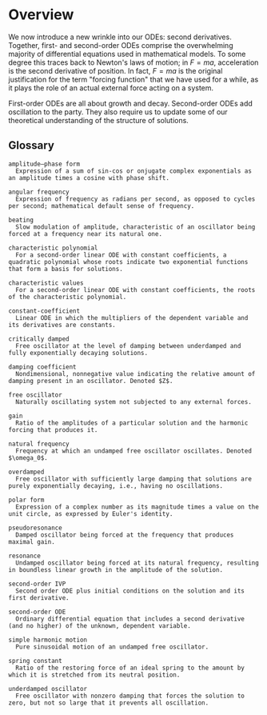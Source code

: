 # Overview

We now introduce a new wrinkle into our ODEs: second derivatives. Together, first- and second-order ODEs comprise the overwhelming majority of differential equations used in mathematical models. To some degree this traces back to Newton's laws of motion; in $F=ma$, acceleration is the second derivative of position. In fact, $F=ma$ is the original justification for the term "forcing function" that we have used for a while, as it plays the role of an actual external force acting on a system.

First-order ODEs are all about growth and decay. Second-order ODEs add oscillation to the party. They also require us to update some of our theoretical understanding of the structure of solutions.

## Glossary

```{glossary}
amplitude–phase form
  Expression of a sum of sin-cos or onjugate complex exponentials as an amplitude times a cosine with phase shift.

angular frequency
  Expression of frequency as radians per second, as opposed to cycles per second; mathematical default sense of frequency.

beating
  Slow modulation of amplitude, characteristic of an oscillator being forced at a frequency near its natural one.

characteristic polynomial
  For a second-order linear ODE with constant coefficients, a quadratic polynomial whose roots indicate two exponential functions that form a basis for solutions.

characteristic values
  For a second-order linear ODE with constant coefficients, the roots of the characteristic polynomial.

constant-coefficient
  Linear ODE in which the multipliers of the dependent variable and its derivatives are constants.

critically damped
  Free oscillator at the level of damping between underdamped and fully exponentially decaying solutions.

damping coefficient
  Nondimensional, nonnegative value indicating the relative amount of damping present in an oscillator. Denoted $Z$.

free oscillator
  Naturally oscillating system not subjected to any external forces.

gain
  Ratio of the amplitudes of a particular solution and the harmonic forcing that produces it.

natural frequency
  Frequency at which an undamped free oscillator oscillates. Denoted $\omega_0$.

overdamped
  Free oscillator with sufficiently large damping that solutions are purely exponentially decaying, i.e., having no oscillations.

polar form
  Expression of a complex number as its magnitude times a value on the unit circle, as expressed by Euler's identity.

pseudoresonance
  Damped oscillator being forced at the frequency that produces maximal gain.

resonance
  Undamped oscillator being forced at its natural frequency, resulting in boundless linear growth in the amplitude of the solution.

second-order IVP
  Second order ODE plus initial conditions on the solution and its first derivative.

second-order ODE
  Ordinary differential equation that includes a second derivative (and no higher) of the unknown, dependent variable.

simple harmonic motion
  Pure sinusoidal motion of an undamped free oscillator.

spring constant
  Ratio of the restoring force of an ideal spring to the amount by which it is stretched from its neutral position.

underdamped oscillator
  Free oscillator with nonzero damping that forces the solution to zero, but not so large that it prevents all oscillation.

```
